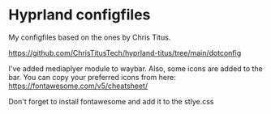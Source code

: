 # Hyprland configfiles
My configfiles based on the ones by Chris Titus.

https://github.com/ChrisTitusTech/hyprland-titus/tree/main/dotconfig

I've added mediaplyer module to waybar. Also, some icons are added to the bar. 
You can copy your preferred icons from here: 
https://fontawesome.com/v5/cheatsheet/

Don't forget to install fontawesome and add it to the stlye.css





